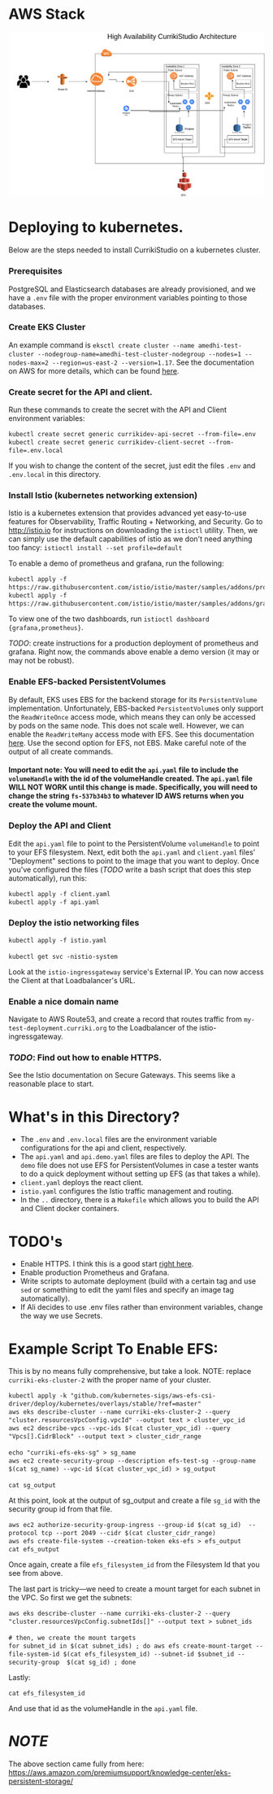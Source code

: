 # AWS Stack

![](images/EKS-CloudFormationDiagram.png)

# Deploying to kubernetes.

Below are the steps needed to install CurrikiStudio on a kubernetes cluster.

### Prerequisites
PostgreSQL and Elasticsearch databases are already provisioned, and we have a `.env` file with the proper environment variables pointing to those databases.

### Create EKS Cluster

An example command is `eksctl create cluster --name amedhi-test-cluster --nodegroup-name=amedhi-test-cluster-nodegroup --nodes=1 --nodes-max=2 --region=us-east-2 --version=1.17`. See the documentation on AWS for more details, which can be found [here](https://docs.aws.amazon.com/eks/latest/userguide/getting-started-eksctl.html).


### Create secret for the API and client.

Run these commands to create the secret with the API and Client environment variables:
```
kubectl create secret generic currikidev-api-secret --from-file=.env
kubectl create secret generic currikidev-client-secret --from-file=.env.local
```
If you wish to change the content of the secret, just edit the files `.env` and `.env.local` in this directory.


### Install Istio (kubernetes networking extension)
Istio is a kubernetes extension that provides advanced yet easy-to-use features for Observability, Traffic Routing + Networking, and Security.
Go to http://istio.io for instructions on downloading the `istioctl` utility. Then, we can simply use the default capabilities of istio as we don't need anything too fancy:
```istioctl install --set profile=default```

To enable a demo of prometheus and grafana, run the following:
```
kubectl apply -f https://raw.githubusercontent.com/istio/istio/master/samples/addons/prometheus.yaml
kubectl apply -f https://raw.githubusercontent.com/istio/istio/master/samples/addons/grafana.yaml
```

To view one of the two dashboards, run `istioctl dashboard {grafana,prometheus}`.

*TODO*: create instructions for a production deployment of prometheus and grafana. Right now, the commands above enable a demo version (it may or may not be robust).

### Enable EFS-backed PersistentVolumes
By default, EKS uses EBS for the backend storage for its `PersistentVolume` implementation. Unfortunately, EBS-backed `PersistentVolume`s only support the `ReadWriteOnce` access mode, which means they can only be accessed by pods on the same node. This does not scale well. However, we can enable the `ReadWriteMany` access mode with EFS. See this documentation [here](https://aws.amazon.com/premiumsupport/knowledge-center/eks-persistent-storage/). Use the second option for EFS, not EBS. Make careful note of the output of all create commands.

#### Important note: You will need to edit the `api.yaml` file to include the `volumeHandle` with the id of the volumeHandle created. The `api.yaml` file WILL NOT WORK until this change is made. Specifically, you will need to change the string `fs-537b34b3` to whatever ID AWS returns when you create the volume mount.


### Deploy the API and Client
Edit the `api.yaml` file to point to the PersistentVolume `volumeHandle` to point to your EFS filesystem. Next, edit both the `api.yaml` and `client.yaml` files' "Deployment" sections to point to the image that you want to deploy. Once you've configured the files (*TODO* write a bash script that does this step automatically), run this:
```
kubectl apply -f client.yaml
kubectl apply -f api.yaml
```

### Deploy the istio networking files
```
kubectl apply -f istio.yaml

kubectl get svc -nistio-system
```
Look at the `istio-ingressgateway` service's External IP. You can now access the Client at that Loadbalancer's URL.

### Enable a nice domain name
Navigate to AWS Route53, and create a record that routes traffic from `my-test-deployment.curriki.org` to the Loadbalancer of the istio-ingressgateway.

### *TODO*: Find out how to enable HTTPS.
See the Istio documentation on Secure Gateways. This seems like a reasonable place to start.


# What's in this Directory?

* The `.env` and `.env.local` files are the environment variable configurations for the api and client, respectively.
* The `api.yaml` and `api.demo.yaml` files are files to deploy the API. The `demo` file does not use EFS for PersistentVolumes in case a tester wants to do a quick deployment without setting up EFS (as that takes a while).
* `client.yaml` deploys the react client.
* `istio.yaml` configures the Istio traffic management and routing.
* In the `..` directory, there is a `Makefile` which allows you to build the API and Client docker containers.

# TODO's

* Enable HTTPS. I think this is a good start [right here](https://istio.io/latest/docs/tasks/traffic-management/ingress/secure-ingress/).
* Enable production Prometheus and Grafana.
* Write scripts to automate deployment (build with a certain tag and use `sed` or something to edit the yaml files and specify an image tag automatically).
* If Ali decides to use .env files rather than environment variables, change the way we use Secrets.


# Example Script To Enable EFS:

This is by no means fully comprehensive, but take a look. NOTE: replace `curriki-eks-cluster-2` with the proper name of your cluster.

```
kubectl apply -k "github.com/kubernetes-sigs/aws-efs-csi-driver/deploy/kubernetes/overlays/stable/?ref=master"
aws eks describe-cluster --name curriki-eks-cluster-2 --query "cluster.resourcesVpcConfig.vpcId" --output text > cluster_vpc_id
aws ec2 describe-vpcs --vpc-ids $(cat cluster_vpc_id) --query "Vpcs[].CidrBlock" --output text > cluster_cidr_range

echo "curriki-efs-eks-sg" > sg_name
aws ec2 create-security-group --description efs-test-sg --group-name $(cat sg_name) --vpc-id $(cat cluster_vpc_id) > sg_output

cat sg_output
```
At this point, look at the output of sg_output and create a file `sg_id` with the security group id from that file.

```
aws ec2 authorize-security-group-ingress --group-id $(cat sg_id)  --protocol tcp --port 2049 --cidr $(cat cluster_cidr_range)
aws efs create-file-system --creation-token eks-efs > efs_output
cat efs_output
```

Once again, create a file `efs_filesystem_id` from the Filesystem Id that you see from above.

The last part is tricky—we need to create a mount target for each subnet in the VPC. So first we get the subnets:

```
aws eks describe-cluster --name curriki-eks-cluster-2 --query "cluster.resourcesVpcConfig.subnetIds[]" --output text > subnet_ids

# then, we create the mount targets
for subnet_id in $(cat subnet_ids) ; do aws efs create-mount-target --file-system-id $(cat efs_filesystem_id) --subnet-id $subnet_id --security-group  $(cat sg_id) ; done
```

Lastly:

```
cat efs_filesystem_id
```
And use that id as the volumeHandle in the `api.yaml` file.

# *NOTE*
The above section came fully from here: https://aws.amazon.com/premiumsupport/knowledge-center/eks-persistent-storage/
